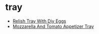 # tray

 * [Relish Tray With Diy Eggs](../../index/r/relish-tray-with-diy-eggs.json)
 * [Mozzarella And Tomato Appetizer Tray](../../index/m/mozzarella-and-tomato-appetizer-tray.json)
